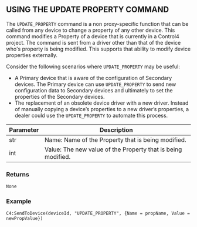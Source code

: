 ## USING THE UPDATE PROPERTY COMMAND

The `UPDATE_PROPERTY` command is a non proxy-specific function that can be called from any device to change a property of any other device. This command modifies a Property of a device that is currently in a Control4 project. The command is sent from a driver other than that of the device who's property is being modified. This supports that ability to modify device properties externally. 

Consider the following scenarios where `UPDATE_PROPERTY` may be useful:

- A Primary device that is aware of the configuration of Secondary devices. The Primary device can use `UPDATE_PROPERTY` to send new configuration data to Secondary devices and ultimately to set the properties of the Secondary devices.
- The replacement of an obsolete device driver with a new driver. Instead of manually copying a device’s properties to a new driver’s properties, a dealer could use the `UPDATE_PROPERTY` to automate this process.


| Parameter | Description |
| --- | --- |
| str | Name: Name of the Property that is being modified. |
| int | Value: The new value of the Property that is being modified. |


### Returns

`None`


### Example

`C4:SendToDevice(deviceId, "UPDATE_PROPERTY", {Name = propName, Value = newPropValue})`
